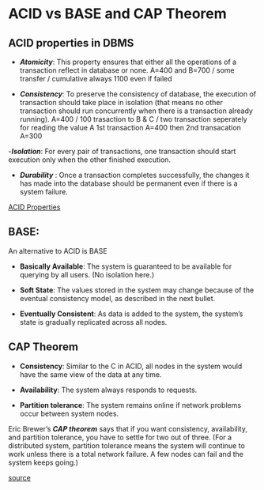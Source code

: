 # ACID vs BASE and CAP Theorem

## ACID properties in DBMS

- ***Atomicity***: This property ensures that either all the operations of a transaction reflect in database or none. A=400 and B=700 / some transfer / cumulative always 1100 even if failed

- ***Consistency***: To preserve the consistency of database, the execution of transaction should take place in isolation (that means no other transaction should run concurrently when there is a transaction already running). A=400 / 100 trasaction to B & C / two transaction seperately for reading the value A 1st transaction A=400 then 2nd transacation A=300

-***Isolation***: For every pair of transactions, one transaction should start execution only when the other finished execution.

- ***Durability*** : Once a transaction completes successfully, the changes it has made into the database should be permanent even if there is a system failure.

[ACID Properties](./ACID-Properties.jpg)

## BASE:

An alternative to ACID is BASE

- **Basically Available**: The system is guaranteed to be available for querying by all users. (No isolation here.)

- **Soft State**: The values stored in the system may change because of the eventual consistency model, as described in the next bullet.

- **Eventually Consistent**: As data is added to the system, the system’s state is gradually replicated across all nodes.

## CAP Theorem

- **Consistency**: Similar to the C in ACID, all nodes in the system would have the same view of the data at any time.

- **Availability**: The system always responds to requests.

- **Partition tolerance**: The system remains online if network problems occur between system nodes.

Eric Brewer’s ***CAP theorem*** says that if you want consistency, availability, and partition tolerance, you have to settle for two out of three. (For a distributed system, partition tolerance means the system will continue to work unless there is a total network failure. A few nodes can fail and the system keeps going.)

[source](https://www.geeksforgeeks.org/the-cap-theorem-in-dbms/)

